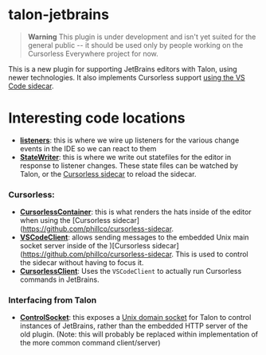# talon-jetbrains

> **Warning**
> This plugin is under development and isn't yet suited for the general public -- it should be used only by people working on the Cursorless Everywhere project for now.

<!-- Plugin description -->
This is a new plugin for supporting JetBrains editors with Talon, using newer technologies. It also
implements Cursorless support [using the VS Code sidecar](https://github.com/phillco/cursorless-everywhere).
<!-- Plugin description end -->

# Interesting code locations

- **[listeners](https://github.com/phillco/talon-jetbrains/tree/main/src/main/kotlin/com/github/phillco/talonjetbrains/listeners)**: this is where we wire up listeners for the various change events in the IDE so we can react to them
- **[StateWriter](https://github.com/phillco/talon-jetbrains/blob/main/src/main/kotlin/com/github/phillco/talonjetbrains/sync/StateWriter.kt)**: this is where we write out statefiles for the editor in response to listener changes. These state files can be watched by Talon, or the [Cursorless sidecar](https://githubcom/phillco/cursorless-sidecar) to reload the sidecar.


### Cursorless:

- **[CursorlessContainer](https://github.com/phillco/talon-jetbrains/blob/main/src/main/kotlin/com/github/phillco/talonjetbrains/cursorless/CursorlessContainer.kt)**: this is what renders the hats inside of the editor when using the [Cursorless sidecar](https://github.com/phillco/cursorless-sidecar.
- **[VSCodeClient](https://github.com/phillco/talon-jetbrains/blob/main/src/main/kotlin/com/github/phillco/talonjetbrains/cursorless/VSCodeClient.kt)**: allows sending messages to the embedded Unix main socket server inside of the )[Cursorless sidecar](https://github.com/phillco/cursorless-sidecar. This is used to control the sidecar without having to focus it.
- **[CursorlessClient](https://github.com/phillco/talon-jetbrains/blob/main/src/main/kotlin/com/github/phillco/talonjetbrains/cursorless/CursorlessClient.kt)**: Uses the `VSCodeClient` to actually run Cursorless commands in JetBrains.

### Interfacing from Talon

- **[ControlSocket](https://github.com/phillco/talon-jetbrains/blob/main/src/main/kotlin/com/github/phillco/talonjetbrains/control/ControlSocket.kt)**: this exposes a [Unix domain socket](https://en.wikipedia.org/wiki/Unix_domain_socket) for Talon to control instances of JetBrains, rather than the embedded HTTP server of the old plugin. (Note: this will probably be replaced within implementation of the more common command client/server) 
